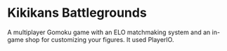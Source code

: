 # Kikikans Battlegrounds
 A multiplayer Gomoku game with an ELO matchmaking system and an in-game shop for customizing your figures. It used PlayerIO.
